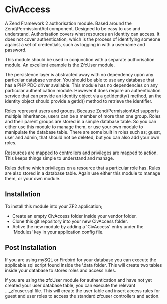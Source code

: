# CivAccess

A Zend Framework 2 authorisation module. Based around the Zend\Permission\Acl component. Designed to be easy to use and
understand. Authorisation covers what resources an identity can access. It does not cover authentication, which is the process
of identifying someone against a set of credentials, such as logging in with a username and password.

This module should be used in conjunction with a separate authorisation module. An excellent example is the ZfcUser module. 

The persistence layer is abstracted away with no dependency upon any particular database vendor. You should be able to use any
database that has a PHP PDO driver available. This module has no dependencies on any particular authentication module. However
it does require an authentication service that can provide an identity object via a getIdentity() method, an the identity object
should provide a getId() method to retrieve the identifier.

Roles represent users and groups. Because Zend\Permission\Acl supports multiple inheritance, users can be a member of more than
one group. Roles and their parent groups are stored in a simple database table. So you can either use this module to manage them,
or use your own module to manipulate the database table. There are some built in roles such as; guest, user and admin, that should
not be deleted, but you can also add your own roles.

Resources are mapped to controllers and privileges are mapped to action. This keeps things simple to understand and manage.

Rules define which privileges on a resource that a particular role has. Rules are also stored in a database table. Again use
either this module to manage them, or your own module.


## Installation

To install this module into your ZF2 application;

- Create an empty CivAccess folder inside your vendor folder.
- Clone this git repository into your new CivAccess folder.
- Active the new module by adding a 'CivAccess' entry under the 'Modules' key in your application config file.

## Post Installation

If you are using mySQL or Firebird for your database you can execute the applicable sql script found inside the \data folder.
This will create two tables inside your database to stores roles and access rules.

If you are using the zfcUser module for authentication and have not yet created your user database table, you can execute the
relevant ..._zfcuser.sql file. This will create the user table and insert access rules for guest and user roles to access the
standard zfcuser controllers and action.   